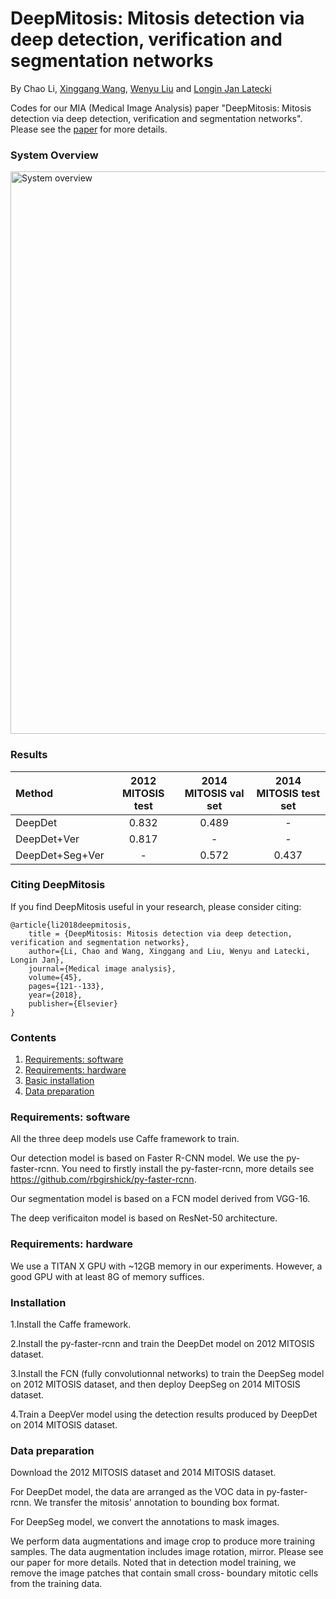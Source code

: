 # DeepMitosis: Mitosis detection via deep detection, verification and segmentation networks
By Chao Li, [Xinggang Wang](http://www.xinggangw.info/), [Wenyu Liu](http://mclab.eic.hust.edu.cn/MCWebDisplay/PersonDetails.aspx?Name=Wenyu%20Liu) and [Longin Jan Latecki](https://cis.temple.edu/~latecki/)

Codes for our MIA (Medical Image Analysis) paper "DeepMitosis: Mitosis detection via deep detection, verification and segmentation networks". Please see the [paper](https://www.sciencedirect.com/science/article/pii/S1361841517301834) for more details.

### System Overview

<p align="left">
<img src="images/system_overview.jpg" alt="System overview" width="900px">
</p>

### Results

| Method | 2012 MITOSIS test| 2014 MITOSIS val set| 2014 MITOSIS test set
|:-------|:-----:|:-------:|:-------:|
| DeepDet | 0.832|0.489| - |
| DeepDet+Ver |0.817| - | - | 
| DeepDet+Seg+Ver| -|0.572 | 0.437 | 


### Citing DeepMitosis

If you find DeepMitosis useful in your research, please consider citing:

    @article{li2018deepmitosis,
        title = {DeepMitosis: Mitosis detection via deep detection, verification and segmentation networks},
        author={Li, Chao and Wang, Xinggang and Liu, Wenyu and Latecki, Longin Jan},
        journal={Medical image analysis},
        volume={45},
        pages={121--133},
        year={2018},
        publisher={Elsevier}
    }
   
    
### Contents
1. [Requirements: software](#requirements-software)
2. [Requirements: hardware](#requirements-hardware)
3. [Basic installation](#installation)
4. [Data preparation](#data-preparation)

### Requirements: software

All the three deep models use Caffe framework to train. 

Our detection model is based on Faster R-CNN model. We use the py-faster-rcnn. You need to firstly install the py-faster-rcnn, more details see https://github.com/rbgirshick/py-faster-rcnn.

Our segmentation model is based on a FCN model derived from VGG-16.

The deep verificaiton model is based on ResNet-50 architecture.

### Requirements: hardware

We use a TITAN X GPU with ~12GB memory in our experiments. However, a good GPU with at least 8G of memory suffices.

### Installation

1.Install the Caffe framework.

2.Install the py-faster-rcnn and train the DeepDet model on 2012 MITOSIS dataset.

3.Install the FCN (fully convolutionnal networks) to train the DeepSeg model on 2012 MITOSIS dataset, and then deploy DeepSeg on 2014 MITOSIS dataset.

4.Train a DeepVer model using the detection results produced by DeepDet on 2014 MITOSIS dataset.

### Data preparation

Download the 2012 MITOSIS dataset and 2014 MITOSIS dataset. 

For DeepDet model, the data are arranged as the VOC data in py-faster-rcnn. We transfer the mitosis' annotation to bounding box format.

For DeepSeg model, we convert the annotations to mask images.

We perform data augmentations and image crop to produce more training samples. The data augmentation includes image rotation, mirror. Please see our paper for more details. Noted that in detection model training, we remove the image patches that contain small cross- boundary mitotic cells from the training data.









